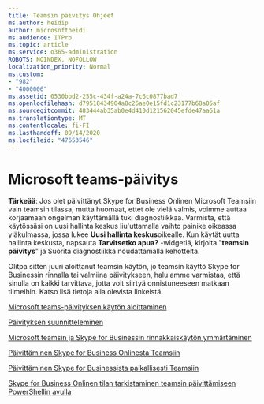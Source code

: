 ```yaml
---
title: Teamsin päivitys Ohjeet
ms.author: heidip
author: microsoftheidi
ms.audience: ITPro
ms.topic: article
ms.service: o365-administration
ROBOTS: NOINDEX, NOFOLLOW
localization_priority: Normal
ms.custom:
- "982"
- "4000006"
ms.assetid: 0530bbd2-255c-434f-a24a-7c6c0877bad7
ms.openlocfilehash: d79518434904a8c26ae0e15fd1c23177b68a05af
ms.sourcegitcommit: 483444ab35ab0e4d410d121562045efde47aa61a
ms.translationtype: MT
ms.contentlocale: fi-FI
ms.lasthandoff: 09/14/2020
ms.locfileid: "47653546"
---
```

# <a name="microsoft-teams-upgrade"></a>Microsoft teams-päivitys

**Tärkeää**: Jos olet päivittänyt Skype for Business Onlinen Microsoft Teamsiin vain teamsin tilassa, mutta huomaat, ettet ole vielä valmis, voimme auttaa korjaamaan ongelman käyttämällä tuki diagnostiikkaa. Varmista, että käytössäsi on uusi hallinta keskus liu'uttamalla vaihto painike oikeassa yläkulmassa, jossa lukee **Uusi hallinta keskus**oikealle. Kun käytät uutta hallinta keskusta, napsauta **Tarvitsetko apua?** -widgetiä, kirjoita "**teamsin päivitys**" ja Suorita diagnostiikka noudattamalla kehotteita.

Olitpa sitten juuri aloittanut teamsin käytön, jo teamsin käyttö Skype for Businessin rinnalla tai valmiina päivitykseen, halu amme varmistaa, että sinulla on kaikki tarvittava, jotta voit siirtyä onnistuneeseen matkaan tiimeihin. Katso lisä tietoja alla olevista linkeistä.

[Microsoft teams-päivityksen käytön aloittaminen](https://docs.microsoft.com/MicrosoftTeams/upgrade-start-here)

[Päivityksen suunnitteleminen](https://docs.microsoft.com/MicrosoftTeams/upgrade-plan-journey)

[Microsoft teamsin ja Skype for Businessin rinnakkaiskäytön ymmärtäminen](https://docs.microsoft.com/MicrosoftTeams/teams-and-skypeforbusiness-coexistence-and-interoperability)

[Päivittäminen Skype for Business Onlinesta Teamsiin](https://docs.microsoft.com/MicrosoftTeams/upgrade-to-teams-execute-skypeforbusinessonline)

[Päivittäminen Skype for Businessista paikallisesti Teamsiin](https://docs.microsoft.com/MicrosoftTeams/upgrade-to-teams-execute-skypeforbusinesshybridonprem)
 
[Skype for Business Onlinen tilan tarkistaminen teamsin päivittämiseen PowerShellin avulla](https://docs.microsoft.com/powershell/module/skype/get-csteamsupgradestatus?view=skype-ps)